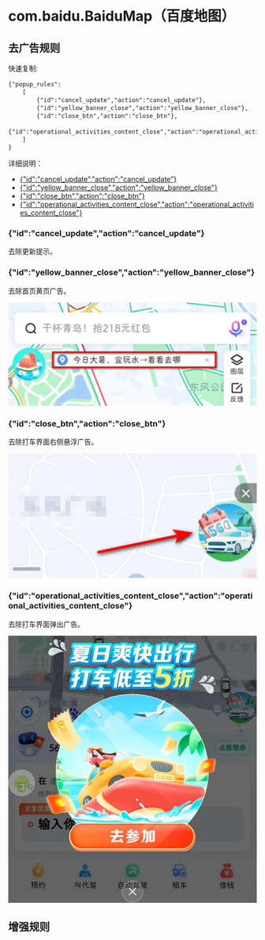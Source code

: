 # com.baidu.BaiduMap（百度地图）

## 去广告规则

快速复制:
```
{"popup_rules":
    [
        {"id":"cancel_update","action":"cancel_update"},
        {"id":"yellow_banner_close","action":"yellow_banner_close"},
        {"id":"close_btn","action":"close_btn"},
        {"id":"operational_activities_content_close","action":"operational_activities_content_close"}
    ]
}
```

详细说明：
- [{"id":"cancel_update","action":"cancel_update"}](#idcancel_updateactioncancel_update)
- [{"id":"yellow_banner_close","action":"yellow_banner_close"}](#idyellow_banner_closeactionyellow_banner_close)
- [{"id":"close_btn","action":"close_btn"}](#idclose_btnactionclose_btn)
- [{"id":"operational_activities_content_close","action":"operational_activities_content_close"}](#idoperational_activities_content_closeactionoperational_activities_content_close)

### {"id":"cancel_update","action":"cancel_update"}
去除更新提示。

### {"id":"yellow_banner_close","action":"yellow_banner_close"}
去除首页黄页广告。

![](./assets/yellow_banner_close.jpg)

### {"id":"close_btn","action":"close_btn"}
去除打车界面右侧悬浮广告。

![](./assets/close_btn.jpg)

### {"id":"operational_activities_content_close","action":"operational_activities_content_close"}
去除打车界面弹出广告。

![](./assets/operational_activities_content_close.jpg)

## 增强规则